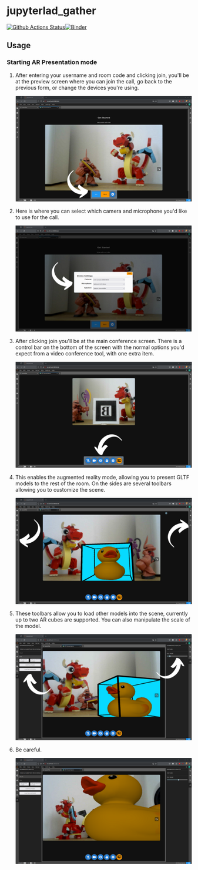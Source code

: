 # jupyterlad_gather

[![Github Actions Status](https://github.com/QuantStack/jupyterlab-gather/workflows/Build/badge.svg)](https://github.com/QuantStack/jupyterlab-gather/actions/workflows/build.yml)[![Binder](https://mybinder.org/badge_logo.svg)](https://mybinder.org/v2/gh/QuantStack/jupyterlab-gather/main?urlpath=lab)

## Usage

### Starting AR Presentation mode

1. After entering your username and room code and clicking join, you'll be at the preview screen where you can join the call, go back to the previous form, or change the devices you're using.

   ![preview](./images/usage/1_preview.png 'Preview Screen')

2. Here is where you can select which camera and microphone you'd like to use for the call.

   ![device options](./images/usage/2_device_options.png 'Device Options')

3. After clicking join you'll be at the main conference screen. There is a control bar on the bottom of the screen with the normal options you'd expect from a video conference tool, with one extra item.

   ![conference](./images/usage/3_conference.png 'Conference')

4. This enables the augmented reality mode, allowing you to present GLTF models to the rest of the room. On the sides are several toolbars allowing you to customize the scene.

   ![its a duck](./images/usage/4_ar_duck.png 'Its a duck')

5. These toolbars allow you to load other models into the scene, currently up to two AR cubes are supported. You can also manipulate the scale of the model.

   ![toolbars](./images/usage/5_model_options.png 'Toolbars')

6. Be careful.

   ![careful](./images/usage/6_run_away.png 'Careful')
